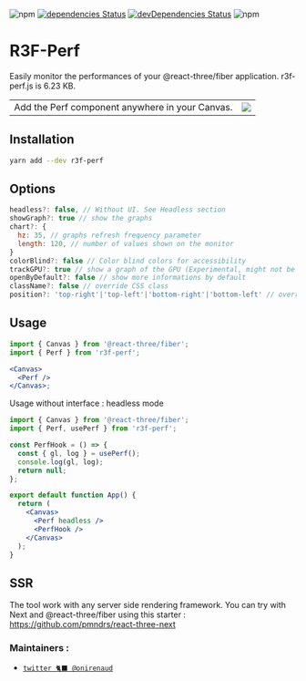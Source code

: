 ![npm](https://img.shields.io/npm/v/r3f-perf) [![dependencies Status](https://status.david-dm.org/gh/RenaudROHLINGER/r3f-perf.svg)](https://david-dm.org/RenaudROHLINGER/r3f-perf) [![devDependencies Status](https://status.david-dm.org/gh/RenaudROHLINGER/r3f-perf.svg?type=dev)](https://david-dm.org/RenaudROHLINGER/r3f-perf?type=dev) ![npm](https://img.shields.io/npm/dw/r3f-perf)

# R3F-Perf

Easily monitor the performances of your @react-three/fiber application.
r3f-perf.js is 6.23 KB.
<table>
  <tr>
    <td>Add the Perf component anywhere in your Canvas.</td>
    <td>
<a href="https://wtp9t.csb.app/">
  <img src="https://user-images.githubusercontent.com/15867665/120879065-bd666680-c5fb-11eb-9c8f-632b7ce09456.png" /></td>
</a>
  </tr>
</table>




## Installation

```bash
yarn add --dev r3f-perf
```

## Options

```jsx
headless?: false, // Without UI. See Headless section
showGraph?: true // show the graphs
chart?: {
  hz: 35, // graphs refresh frequency parameter
  length: 120, // number of values shown on the monitor
}
colorBlind?: false // Color blind colors for accessibility
trackGPU?: true // show a graph of the GPU (Experimental, might not be relevant)
openByDefault?: false // show more informations by default
className?: false // override CSS class
position?: 'top-right'|'top-left'|'bottom-right'|'bottom-left' // override position, default is top-right
```

## Usage

```jsx
import { Canvas } from '@react-three/fiber';
import { Perf } from 'r3f-perf';

<Canvas>
  <Perf />
</Canvas>;
```

Usage without interface : headless mode

```jsx
import { Canvas } from '@react-three/fiber';
import { Perf, usePerf } from 'r3f-perf';

const PerfHook = () => {
  const { gl, log } = usePerf();
  console.log(gl, log);
  return null;
};

export default function App() {
  return (
    <Canvas>
      <Perf headless />
      <PerfHook />
    </Canvas>
  );
}
```

## SSR

The tool work with any server side rendering framework. You can try with Next and @react-three/fiber using this starter :
https://github.com/pmndrs/react-three-next


### Maintainers :

- [`twitter 🐈‍⬛ @onirenaud`](https://twitter.com/onirenaud)
